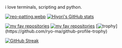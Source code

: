i love terminals, scripting and python.

[![reo-patting.webp](https://i.postimg.cc/RFM2CQFY/reo-patting.webp)](https://postimg.cc/mc5m8973) [![Hiyori's GitHub stats](https://github-readme-stats.vercel.app/api?username=hiyorijl&theme=transparent&show_icons=true)](https://github.com/anuraghazra/github-readme-stats)


[![my fav repositories](https://github-readme-stats.vercel.app/api/pin/?username=hiyorijl&repo=verbal_garden_quartz&theme=transparent&show_icons=true)](https://github.com/hiyorijl/verbal_garden_quartz)
[![my fav repositories](https://github-readme-stats.vercel.app/api/pin/?username=hiyorijl&repo=useful_python_scripts&theme=transparent&show_icons=true)](https://github.com/hiyorijl/useful_python_scripts)
[![trophy](https://github-profile-trophy.vercel.app/?username=hiyorijl&theme=transparent&show_icons=true&no-bg=true&column=3&margin-w=15&margin-h=15&rank=-C,-B,-?)](https://github.com/ryo-ma/github-profile-trophy)


[![GitHub Streak](https://github-readme-streak-stats.herokuapp.com/?user=hiyorijl&theme=transparent&show_icons=true)](https://github.com/DenverCoder1/github-readme-streak-stats)
